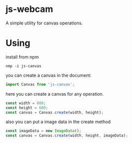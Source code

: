 # js-webcam
A simple utility for canvas operations.
# Using
install from npm
```
nmp -i js-canvas
```
you can create a canvas in the document:
```js
import Canvas from 'js-canvas';
```
here you can create a canvas for any operation.
```js
const width = 800;
const height = 600;
const canvas = Canvas.create(width, height);
```
also you can put a image data in the create method
```js
const imageData = new ImageData();
const canvas = Canvas.create(width, height, imageData);
```

